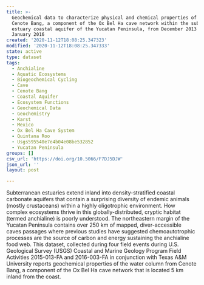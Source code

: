 ```yaml
---
title: >-
  Geochemical data to characterize physical and chemical properties of the
  Cenote Bang, a component of the Ox Bel Ha cave network within the subterranean
  estuary coastal aquifer of the Yucatan Peninsula, from December 2013 to
  January 2016
created: '2020-11-12T18:08:25.347323'
modified: '2020-11-12T18:08:25.347333'
state: active
type: dataset
tags:
  - Anchialine
  - Aquatic Ecosystems
  - Biogeochemical Cycling
  - Cave
  - Cenote Bang
  - Coastal Aquifer
  - Ecosystem Functions
  - Geochemical Data
  - Geochemistry
  - Karst
  - Mexico
  - Ox Bel Ha Cave System
  - Quintana Roo
  - Usgs595540e7e4b04e08be532852
  - Yucatan Peninsula
groups: []
csv_url: 'https://doi.org/10.5066/F7DJ5DJW'
json_url: ''
layout: post

---
```

Subterranean estuaries extend inland into density-stratified coastal carbonate aquifers that contain a surprising diversity of endemic animals (mostly crustaceans) within a highly oligotrophic environment. How complex ecosystems thrive in this globally-distributed, cryptic habitat (termed anchialine) is poorly understood. The northeastern margin of the Yucatan Peninsula contains over 250 km of mapped, diver-accessible caves passages where previous studies have suggested chemoautotrophic processes are the source of carbon and energy sustaining the anchialine food web. This dataset, collected during four field events during U.S. Geological Survey (USGS) Coastal and Marine Geology Program Field Activities 2015-013-FA and 2016-003-FA in conjunction with Texas A&M University reports geochemical properties of the water column from Cenote Bang, a component of the Ox Bel Ha cave network that is located 5 km inland from the coast.
